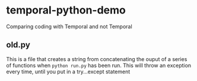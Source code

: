 # temporal-python-demo
Comparing coding with Temporal and not Temporal

## old.py
This is a file that creates a string from concatenating the ouput of a series of functions when `python run.py` has been run.
This will throw an exception every time, until you put in a try...except statement

